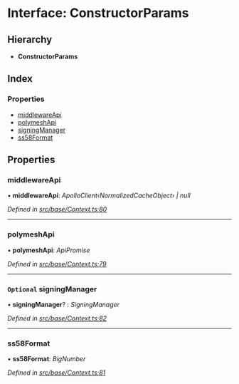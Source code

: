 # Interface: ConstructorParams

## Hierarchy

* **ConstructorParams**

## Index

### Properties

* [middlewareApi](constructorparams.md#middlewareapi)
* [polymeshApi](constructorparams.md#polymeshapi)
* [signingManager](constructorparams.md#optional-signingmanager)
* [ss58Format](constructorparams.md#ss58format)

## Properties

###  middlewareApi

• **middlewareApi**: *ApolloClient‹NormalizedCacheObject› | null*

*Defined in [src/base/Context.ts:80](https://github.com/PolymathNetwork/polymesh-sdk/blob/38ee8078/src/base/Context.ts#L80)*

___

###  polymeshApi

• **polymeshApi**: *ApiPromise*

*Defined in [src/base/Context.ts:79](https://github.com/PolymathNetwork/polymesh-sdk/blob/38ee8078/src/base/Context.ts#L79)*

___

### `Optional` signingManager

• **signingManager**? : *SigningManager*

*Defined in [src/base/Context.ts:82](https://github.com/PolymathNetwork/polymesh-sdk/blob/38ee8078/src/base/Context.ts#L82)*

___

###  ss58Format

• **ss58Format**: *BigNumber*

*Defined in [src/base/Context.ts:81](https://github.com/PolymathNetwork/polymesh-sdk/blob/38ee8078/src/base/Context.ts#L81)*
